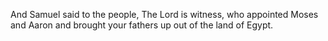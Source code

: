 And Samuel said to the people, The Lord is witness, who appointed Moses and Aaron and brought your fathers up out of the land of Egypt.
